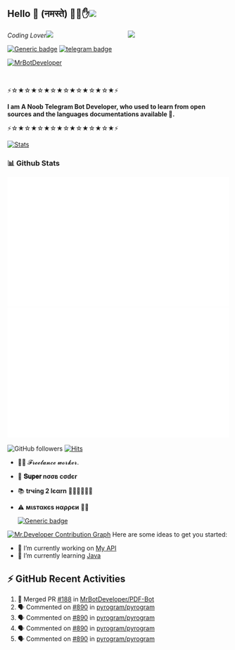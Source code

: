 <h2> Hello 👋 (नमस्ते) 👋💜✋<img src="https://media.giphy.com/media/12oufCB0MyZ1Go/giphy.gif" width="50"></h2> <img align='right' src="https://media.giphy.com/media/M9gbBd9nbDrOTu1Mqx/giphy.gif" width="230"> <p><em>Coding Lover<img src="https://media.giphy.com/media/WUlplcMpOCEmTGBtBW/giphy.gif" width="30"> </em></p>

[![Generic badge](https://img.shields.io/badge/REACHME-@-<COLOR>.svg)](https://github.com/MrBotDeveloper) [![telegram badge](https://img.shields.io/badge/MrBotDeveloper-30302f?style=flat&logo=telegram)](https://telegram.dog/MrBot_Developer)

<p align="left"> <a href="https://github.com/MrBotDeveloper/"><img width="220px" height="35" src="https://komarev.com/ghpvc/?username=MrBotDeveloper&label=PROFILE%20VISITORS&color=blueviolet&style=flat-square" alt="MrBotDeveloper" /></a> </p><br>

⚡☆★☆★☆★☆★☆★☆★☆★☆★⚡

<b>
I am A Noob Telegram Bot Developer, who used to learn from open sources and the languages documentations available 📃. </b>

⚡☆★☆★☆★☆★☆★☆★☆★☆★⚡

[![Stats](https://github-readme-stats.vercel.app/api?username=MrBotDeveloper&hide=prs&count_private=true&show_icons=true&theme=cobalt)](https://github.com/anuraghazra/github-readme-stats)


### 📊 Github Stats<a href='https://github.com/MrBotDeveloper/GitHub-Statistics'> 
  
  ![Stats Overview](https://raw.githubusercontent.com/MrBotDeveloper/GitHub-Statistics/output/generated/overview.svg) 
  ![Most Used Languages](https://raw.githubusercontent.com/MrBotDeveloper/GitHub-Statistics/output/generated/languages.svg) </a>



![GitHub followers](https://img.shields.io/github/followers/MrBotDeveloper??style=social&logo=GitHub)
[![Hits](https://hits.seeyoufarm.com/api/count/incr/badge.svg?url=https%3A%2F%2Fgithub.com%2FMrBotDeveloper%2F&count_bg=%230D62FF&title_bg=%23FF0000&icon=github.svg&icon_color=%23E7E7E7&title=HITS&edge_flat=true)](https://hits.seeyoufarm.com)




- 👨‍💼 𝓕𝓻𝓮𝓮𝓵𝓪𝓷𝓬𝓮  𝔀𝓸𝓻𝓴𝓮𝓻.
- 🌚 <b>𝐒𝐮𝐩𝐞𝐫 nσσв cσdєr</b>
- 📚 <b>trчíng 2 lєαrn</b> 🚶🏻‍♂️🚶🏻‍♂️
- ⚠️ <b>мιѕтαкєѕ нαρρєи</b> 🤷‍♂️

  [![Generic badge](https://img.shields.io/badge/AnyㅤDσυႦƚʂ..ㅤping@-Mr._Developer-RED.svg)](https://telegram.dog/Mr_Pro_Noob)

 [![Mr.Developer Contribution Graph](https://activity-graph.herokuapp.com/graph?username=MrBotDeveloper&bg_color=1F222E&color=F8D866&line=F85D7F&point=FFFFFF&hide_border=true)](https://github.com/MrBotDeveloper)
Here are some ideas to get you started:

- 🔭 I’m currently working on [My API](https://api.mrdeveloper.ga)
- 🌱 I’m currently learning [Java](https://www.java.com/en/)

## ⚡ GitHub Recent Activities 

<!--START_SECTION:activity-->


1. 🎉 Merged PR [#188](https://github.com/MrBotDeveloper/PDF-Bot/pull/188) in [MrBotDeveloper/PDF-Bot](https://github.com/MrBotDeveloper/PDF-Bot)
2. 🗣 Commented on [#890](https://github.com/pyrogram/pyrogram/issues/890) in [pyrogram/pyrogram](https://github.com/pyrogram/pyrogram)
3. 🗣 Commented on [#890](https://github.com/pyrogram/pyrogram/issues/890) in [pyrogram/pyrogram](https://github.com/pyrogram/pyrogram)
4. 🗣 Commented on [#890](https://github.com/pyrogram/pyrogram/issues/890) in [pyrogram/pyrogram](https://github.com/pyrogram/pyrogram)
5. 🗣 Commented on [#890](https://github.com/pyrogram/pyrogram/issues/890) in [pyrogram/pyrogram](https://github.com/pyrogram/pyrogram)
<!--END_SECTION:activity-->

